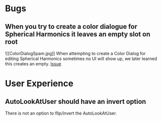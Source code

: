 # Bugs
## When you try to create a color dialogue for Spherical Harmonics it leaves an empty slot on root
![[ColorDialogSpam.jpg]]
When attempting to create a Color Dialog for editing Spherical Harmonics sometimes no UI will show up, we later learned this creates an empty.
[Issue](https://github.com/Yellow-Dog-Man/Resonite-Issues/issues/3640)
# User Experience
## AutoLookAtUser should have an invert option
There is not an option to flip/invert the AutoLookAtUser. 